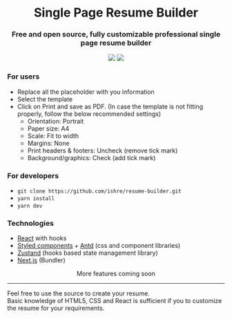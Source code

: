 <div align="center">
<h1>Single Page Resume Builder</h1>

### Free and open source, fully customizable professional single page resume builder


[![](https://img.shields.io/github/stars/ishre/resume-builder?style=for-the-badge)](#stars)
[![](https://img.shields.io/github/forks/ishre/resume-builder?style=for-the-badge)](#forks)



</div>

### For users

- Replace all the placeholder with you information
- Select the template
- Click on Print and save as PDF. (In case the template is not fitting properly, follow the below recommended settings)
  - Orientation: Portrait
  - Paper size: A4
  - Scale: Fit to width
  - Margins: None
  - Print headers & footers: Uncheck (remove tick mark)
  - Background/graphics: Check (add tick mark)

### For developers

- `git clone https://github.com/ishre/resume-builder.git`
- `yarn install`
- `yarn dev`

### Technologies

- [React](https://reactjs.org/) with hooks
- [Styled components](https://styled-components.com/) + [Antd](https://ant.design/docs/react/introduce) (css and component libraries)
- [Zustand](https://github.com/pmndrs/zustand) (hooks based state management library)
- [Next.js](https://nextjs.org/) (Bundler)

<div align="center">More features coming soon</div>

---

Feel free to use the source to create your resume.<br/>
Basic knowledge of HTML5, CSS and React is sufficient if you to customize the resume for your requirements.

